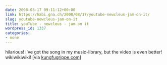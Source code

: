 ```yaml
---
date: 2008-08-17 09:11:12+00:00
link: https://habi.gna.ch/2008/08/17/youtube-newcleus-jam-on-it/
slug: youtube-newcleus-jam-on-it
title: youTube - newcleus - jam on it
wordpress_id: 1337
categories:
- none
---
```



hilarious! i've got the song in my music-library, but the video is even better! wikiwikiwiki!
[via [kungfugrippe.com](http://www.kungfugrippe.com/)]
